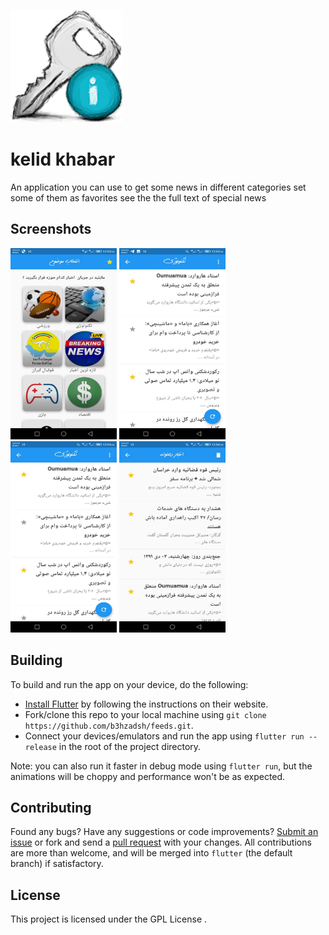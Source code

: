 <p align="left"><img height="180px" width="180px" src="./assets/images/screen_shots/key.png" alt="kelid-khabar"/></p>

# kelid khabar

An application you can use to get some news in different categories 
set some of them as favorites
see the the full text of special news 




## Screenshots

<p><img 
height="306px" width="170px" src="./assets/images/screen_shots/1.jpg" alt="kelid khabar"/> <img height="306px" width="170px" src="./assets/images/screen_shots/2.jpg" alt="kelid khabar"/> <img height="306px" width="170px" src="./assets/images/screen_shots/5.jpg" alt="kelid khabar"/> <img height="306px" width="170px" src="./assets/images/screen_shots/6.jpg" alt="kelid khabar"/> </p>

## Building

To build and run the app on your device, do the following:

-   [Install Flutter](https://flutter.dev/docs/get-started/install/) by following the instructions on their website.
-   Fork/clone this repo to your local machine using `git clone https://github.com/b3hzadsh/feeds.git`.
-   Connect your devices/emulators and run the app using `flutter run --release` in the root of the project directory.

Note: you can also run it faster in debug mode using `flutter run`, but the animations will be choppy and performance won't be as expected.

## Contributing

Found any bugs? Have any suggestions or code improvements? [Submit an issue](https://github.com/b3hzadsh/feeds/issues) or fork and send a [pull request](https://github.com/b3hzadsh/feeds/pulls) with your changes. All contributions are more than welcome, and will be merged into `flutter` (the default branch) if satisfactory.


## License

This project is licensed under the GPL License .
